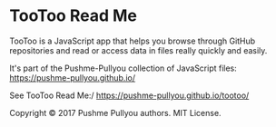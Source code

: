 
TooToo Read Me
===

TooToo is a JavaScript app that helps you browse through GitHub repositories and read or access data in files really quickly and easily.

It's part of the Pushme-Pullyou collection of JavaScript files: https://pushme-pullyou.github.io/

See TooToo Read Me:/ https://pushme-pullyou.github.io/tootoo/


Copyright © 2017 Pushme Pullyou authors. MIT License.
